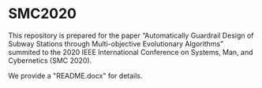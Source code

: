 # SMC2020

This repository is prepared for the paper 
“Automatically Guardrail Design of Subway Stations through Multi-objective Evolutionary Algorithms”
summited to the 2020 IEEE International Conference on Systems, Man, and Cybernetics (SMC 2020). 

We provide a "README.docx" for details.
